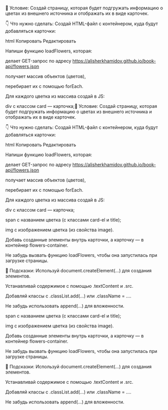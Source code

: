 📝 Условие:
Создай страницу, которая будет подгружать информацию о цветах из внешнего источника и отображать их в виде карточек.

👇 Что нужно сделать:
Создай HTML-файл с контейнером, куда будут добавляться карточки:

html
Копировать
Редактировать
<div id="flowers-container"></div>
Напиши функцию loadFlowers, которая:

делает GET-запрос по адресу
https://alisherkhamidov.github.io/book-api/flowers.json

получает массив объектов (цветов),

перебирает их с помощью forEach.

Для каждого цветка из массива создай в JS:

div с классом card — карточка;📝 Условие:
Создай страницу, которая будет подгружать информацию о цветах из внешнего источника и отображать их в виде карточек.

👇 Что нужно сделать:
Создай HTML-файл с контейнером, куда будут добавляться карточки:

html
Копировать
Редактировать
<div id="flowers-container"></div>
Напиши функцию loadFlowers, которая:

делает GET-запрос по адресу
https://alisherkhamidov.github.io/book-api/flowers.json

получает массив объектов (цветов),

перебирает их с помощью forEach.

Для каждого цветка из массива создай в JS:

div с классом card — карточка;

span с названием цветка (с классами card-el и title);

img с изображением цветка (из свойства image).

Добавь созданные элементы внутрь карточки, а карточку — в контейнер flowers-container.

Не забудь вызвать функцию loadFlowers, чтобы она запустилась при загрузке страницы.

🧩 Подсказки:
Используй document.createElement(...) для создания элементов.

Устанавливай содержимое с помощью .textContent и .src.

Добавляй классы с .classList.add(...) или .className = ....

Не забудь использовать append(...) для вложенности.

span с названием цветка (с классами card-el и title);

img с изображением цветка (из свойства image).

Добавь созданные элементы внутрь карточки, а карточку — в контейнер flowers-container.

Не забудь вызвать функцию loadFlowers, чтобы она запустилась при загрузке страницы.

🧩 Подсказки:
Используй document.createElement(...) для создания элементов.

Устанавливай содержимое с помощью .textContent и .src.

Добавляй классы с .classList.add(...) или .className = ....

Не забудь использовать append(...) для вложенности.